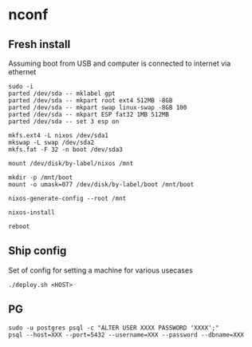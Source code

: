 # nconf

## Fresh install

Assuming boot from USB and computer is connected to internet via ethernet
```
sudo -i
parted /dev/sda -- mklabel gpt
parted /dev/sda -- mkpart root ext4 512MB -8GB
parted /dev/sda -- mkpart swap linux-swap -8GB 100
parted /dev/sda -- mkpart ESP fat32 1MB 512MB
parted /dev/sda -- set 3 esp on

mkfs.ext4 -L nixos /dev/sda1
mkswap -L swap /dev/sda2
mkfs.fat -F 32 -n boot /dev/sda3

mount /dev/disk/by-label/nixos /mnt

mkdir -p /mnt/boot
mount -o umask=077 /dev/disk/by-label/boot /mnt/boot

nixos-generate-config --root /mnt

nixos-install

reboot
```

## Ship config
Set of config for setting a machine for various usecases

```
./deploy.sh <HOST>
```

## PG
```
sudo -u postgres psql -c "ALTER USER XXXX PASSWORD 'XXXX';"
psql --host=XXX --port=5432 --username=XXX --password --dbname=XXX
```